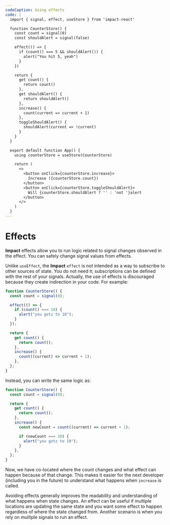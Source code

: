 ```yaml
---
codeCaption: Using effects
code: |
  import { signal, effect, useStore } from 'impact-react'

  function CounterStore() {
    const count = signal(0)
    const shouldAlert = signal(false)

    effect(() => {
      if (count() === 5 && shouldAlert()) {
        alert("You hit 5, yeah")
      }
    })

    return {
      get count() {
        return count()
      },
      get shouldAlert() {
        return shouldAlert()
      },
      increase() {
        count(current => current + 1)
      },
      toggleShouldAlert() {
        shouldAlert(current => !current)
      }
    }
  }

  export default function App() {
    using counterStore = useStore(CounterStore)

    return (
      <>
        <button onClick={counterStore.increase}>
          Increase ({counterStore.count})
        </button>
        <button onClick={counterStore.toggleShouldAlert}>
          Will {counterStore.shouldAlert ? '' : 'not '}alert
        </button>
      </>
    )
  }
---
```


# Effects

**Impact** effects allow you to run logic related to signal changes observed in the effect. You can safely change signal values from effects.

Unlike `useEffect`, the **Impact** `effect` is not intended as a way to subscribe to other sources of state. You do not need it; subscriptions can be defined with the rest of your signals. Actually, the use of effects is discouraged because they create indirection in your code. For example:

```ts
function CounterStore() {
  const count = signal(0);

  effect(() => {
    if (count() === 10) {
      alert("you gotz to 10");
    }
  });

  return {
    get count() {
      return count();
    },
    increase() {
      count((current) => current + 1);
    },
  };
}
```

Instead, you can write the same logic as:

```ts
function CounterStore() {
  const count = signal(0);

  return {
    get count() {
      return count();
    },
    increase() {
      const newCount = count((current) => current + 1);

      if (newCount === 10) {
        alert("you gotz to 10");
      }
    },
  };
}
```

Now, we have co-located where the count changes and what effect can happen because of that change. This makes it easier for the next developer (including you in the future) to understand what happens when `increase` is called.

Avoiding effects generally improves the readability and understanding of what happens when state changes. An effect can be useful if multiple locations are updating the same state and you want some effect to happen regardless of where the state changed from. Another scenario is when you rely on mulitple signals to run an effect.

<ClientOnly>
 <Playground />
</ClientOnly>

